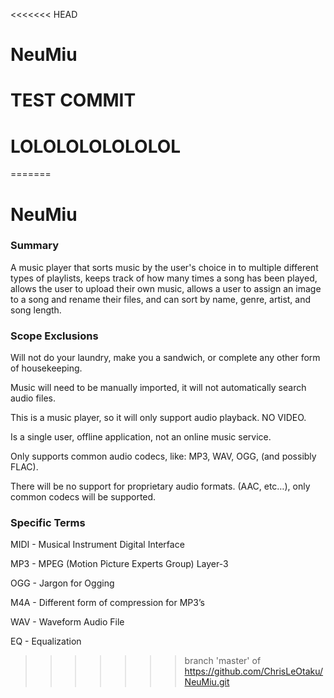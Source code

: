<<<<<<< HEAD
# NeuMiu
# TEST COMMIT
# LOLOLOLOLOLOLOL
=======
# NeuMiu

### Summary
A music player that sorts music by the user's choice in to multiple different types of playlists, keeps track of how many times a song has been played, allows the user to upload their own music, allows a user to assign an image to a song and rename their files, and can sort by name, genre, artist, and song length.

### Scope Exclusions
Will not do your laundry, make you a sandwich, or complete any other form of housekeeping.

Music will need to be manually imported, it will not automatically search audio files.

This is a music player, so it will only support audio playback. NO VIDEO.

Is a single user, offline application, not an online music service.

Only supports common audio codecs, like: MP3, WAV, OGG, (and possibly FLAC).

There will be no support for proprietary audio formats. (AAC, etc…), only common codecs will be supported.

### Specific Terms
MIDI - Musical Instrument Digital Interface

MP3 - MPEG (Motion Picture Experts Group) Layer-3

OGG - Jargon for Ogging

M4A - Different form of compression for MP3’s

WAV - Waveform Audio File

EQ - Equalization
>>>>>>> branch 'master' of https://github.com/ChrisLeOtaku/NeuMiu.git

